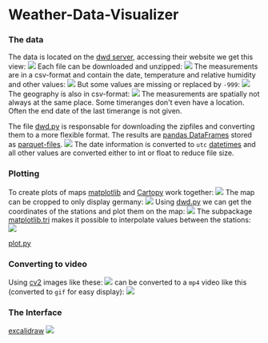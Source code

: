 # Weather-Data-Visualizer

### The data
The data is located on the [dwd server](https://opendata.dwd.de/climate_environment/CDC/observations_germany/climate/hourly/air_temperature/historical/), accessing their website we get this view:
![](./images/data.png)
Each file can be downloaded and unzipped:
![](./images/zipfile.png)
The measurements are in a csv-format and contain the date, temperature and relative humidity and other values:
![](./images/measurements.png)
But some values are missing or replaced by `-999`:
![](./images/missing_data.png)
The geography is also in csv-format:
![](./images/geography.png)
The measurements are spatially not always at the same place. Some timeranges don't even have a location. Often the end date of the last timerange is not given.

The file [dwd.py](../src/dwd.py) is responsable for downloading the zipfiles and converting them to a more flexible format.
The results are [pandas DataFrames](https://pandas.pydata.org/docs/reference/api/pandas.DataFrame.html#pandas-dataframe) stored as [parquet-files](https://www.youtube.com/watch?v=VZykcApkz_4).
![](./images/dataframe.png)
The date information is converted to `utc` [datetimes](https://docs.python.org/3/library/datetime.html) and all other values are converted either to int or float to reduce file size.

### Plotting
To create plots of maps [matplotlib](https://matplotlib.org/) and [Cartopy](https://scitools.org.uk/cartopy/docs/latest/matplotlib/intro.html) work together:
![](./images/cartopy_map.png)
The map can be cropped to only display germany:
![](./images/cartopy_germany.png)
Using [dwd.py](../src/dwd.py) we can get the coordinates of the stations and plot them on the map:
![](./images/stations.png)
The subpackage [matplotlib.tri](https://matplotlib.org/stable/gallery/images_contours_and_fields/irregulardatagrid.html) makes it possible to interpolate values between the stations:
![](./images/interpolated.png)

[plot.py](../src/plot.py)

### Converting to video
Using [cv2](https://pypi.org/project/opencv-python/) images like these:
![](./images/test_images.png)
can be converted to a `mp4` video like this (converted to `gif` for easy display):
![](./images/test_video_as_gif.gif)

### The Interface
[excalidraw](https://excalidraw.com/)
![](./images/interface-mockup.png)
